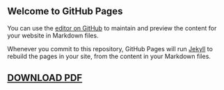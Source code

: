 ## Welcome to GitHub Pages

You can use the [editor on GitHub](https://github.com/xaviergp/website2/edit/master/README.md) to maintain and preview the content for your website in Markdown files.

Whenever you commit to this repository, GitHub Pages will run [Jekyll](https://jekyllrb.com/) to rebuild the pages in your site, from the content in your Markdown files.

## [DOWNLOAD PDF](https://github.com/xaviergp/website2/blob/master/Test_pdf.pdf)
